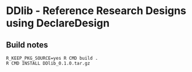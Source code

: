 # DDlib - Reference Research Designs using DeclareDesign

## Build notes
```
R_KEEP_PKG_SOURCE=yes R CMD build .
R CMD INSTALL DDlib_0.1.0.tar.gz
```
